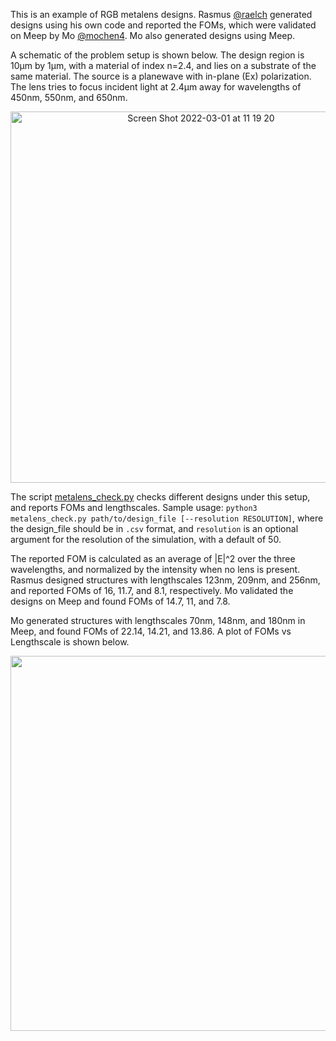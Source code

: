 This is an example of RGB metalens designs. Rasmus [@raelch](https://github.com/raelch) generated designs using his own code and reported the FOMs, which were validated on Meep by Mo [@mochen4](https://github.com/mochen4). Mo also generated designs using Meep.

A schematic of the problem setup is shown below. The design region is 10μm by 1μm, with a material of index n=2.4, and lies on a substrate of the same material. The source is a planewave with in-plane (Ex) polarization. The lens tries to focus incident light at 2.4μm away for wavelengths of 450nm, 550nm, and 650nm.

<p align="center">
<img width="594" alt="Screen Shot 2022-03-01 at 11 19 20" src="https://user-images.githubusercontent.com/25192039/156206561-cd0fe0f2-a889-49c8-a377-ee085f62df20.png">
</p>

The script [metalens_check.py](https://github.com/mochen4/photonics-opt-testbed/blob/RGB/RGB_metalens/metalens_check.py) checks different designs under this setup, and reports FOMs and lengthscales. Sample usage: ``python3 metalens_check.py path/to/design_file [--resolution RESOLUTION]``, where the design_file should be in ``.csv`` format, and ``resolution`` is an optional argument for the resolution of the simulation, with a default of 50.

The reported FOM is calculated as an average of |E|^2 over the three wavelengths, and normalized by the intensity when no lens is present. Rasmus designed structures with lengthscales 123nm, 209nm, and 256nm, and reported FOMs of 16, 11.7, and 8.1, respectively. Mo validated the designs on Meep and found FOMs of 14.7, 11, and 7.8.

Mo generated structures with lengthscales 70nm, 148nm, and 180nm in Meep, and found FOMs of 22.14, 14.21, and 13.86. A plot of FOMs vs Lengthscale is shown below. 
<p align="center">
<img src="https://user-images.githubusercontent.com/25192039/156216247-450186af-5c7f-4460-9d78-563cfb53e1da.png" width="600" />
</p>
